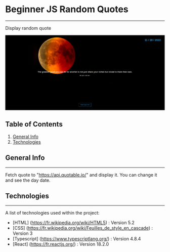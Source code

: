 # Beginner JS Random Quotes

---

Display random quote

![Project image](https://github.com/DylanC-Code-L/Beginner-JS-Random-Quotes/blob/master/screenshots/github.png?raw=true)

## Table of Contents

1. [General Info](#general-info)
2. [Technologies](#technologies)

## General Info

---

Fetch quote to "https://api.quotable.io/" and display it.
You can change it and see the day date.

## Technologies

---

A list of technologies used within the project:

- [HTML] (https://fr.wikipedia.org/wiki/HTML5) : Version 5.2
- [CSS] (https://fr.wikipedia.org/wiki/Feuilles_de_style_en_cascade) : Version 3
- [Typescript] (https://www.typescriptlang.org/) : Version 4.8.4
- [React] (https://fr.reactjs.org/) : Version 18.2.0
